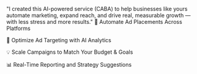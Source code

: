 "I created this AI-powered service (CABA) to help businesses like yours automate marketing, expand reach, and drive real, measurable growth — with less stress and more results."
🚀 Automate Ad Placements Across Platforms

🎯 Optimize Ad Targeting with AI Analytics

💡 Scale Campaigns to Match Your Budget & Goals

📊 Real-Time Reporting and Strategy Suggestions

